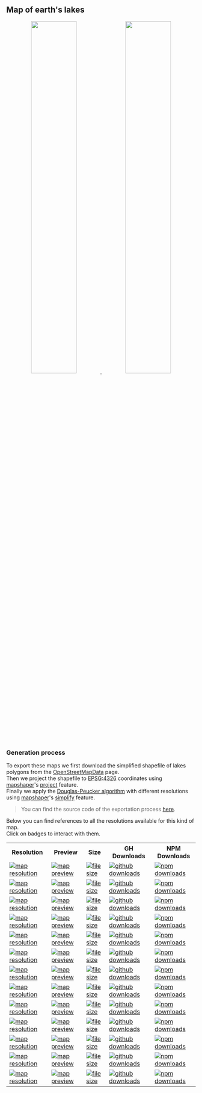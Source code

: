 <a name="earth-lakes"></a>
## Map of earth's lakes
<p align="center">
  <a alt="see earth-lakes on mapshaper" href="http://mapshaper.org/?files=https://cdn.rawgit.com/simonepri/geo-maps/master/previews/earth-lakes.geo.json">
    <img src="https://raw.githubusercontent.com/simonepri/geo-maps/master/media/geo-maps-earth-lakes-shape.png" width ="49%"/>
  </a>
  <a alt="see earth-lakes on geojson.io" href="http://geojson.io/#data=data:text/x-url,https://cdn.rawgit.com/simonepri/geo-maps/master/previews/earth-lakes.geo.json">
    <img src="https://raw.githubusercontent.com/simonepri/geo-maps/master/media/geo-maps-earth-lakes-hover.png" width ="49%"/>
  </a>
</p>

### Generation process
To export these maps we first download the simplified shapefile of lakes polygons from the [OpenStreetMapData](http://openstreetmapdata.com/data/water-reduced-polygons) page.  
Then we project the shapefile to [EPSG:4326](http://spatialreference.org/ref/epsg/wgs-84/) coordinates using [mapshaper](https://github.com/mbloch/mapshaper)'s [project](https://github.com/mbloch/mapshaper/wiki/Command-Reference#-proj) feature.  
Finally we apply the [Douglas-Peucker algorithm](https://en.wikipedia.org/wiki/Ramer%E2%80%93Douglas%E2%80%93Peucker_algorithm#Algorithm) with different resolutions using [mapshaper](https://github.com/mbloch/mapshaper)'s [simplify](https://github.com/mbloch/mapshaper/wiki/Command-Reference#-simplify) feature.

> You can find the source code of the exportation process [here](gulp/maps/earth-lakes.js).

Below you can find references to all the resolutions available for this kind of map.  
Click on badges to interact with them.

<table>
  <tr>
    <th>Resolution</th>
    <th>Preview</th>
    <th>Size</th>
    <th>GH Downloads</th>
    <th>NPM Downloads</th>
  </tr>

  <tr>
    <td>
      <a href="#earth-lakes">
        <img src="https://img.shields.io/badge/resolution-1m-f1c40f.svg" alt="map resolution"/>
      </a>
    </td>
    <td>
      <a href="http://mapshaper.org/?files=https://unpkg.com/@geo-maps/earth-lakes-1m/map.geo.json">
        <img src="https://img.shields.io/badge/preview-mapshaper-1abc9c.svg" alt="map preview"/>
      </a>
    </td>
    <td>
      <a href="#earth-lakes">
        <img src="http://img.badgesize.io/https://unpkg.com/@geo-maps/earth-lakes-1m/map.geo.json" alt="file size"/>
      </a>
    </td>
    <td>
      <a href="https://github.com/simonepri/geo-maps/releases/download/v0.6.0/earth-lakes-1m.geo.json">
        <img src="https://img.shields.io/github/downloads/simonepri/geo-maps/latest/earth-lakes-1m.geo.json.svg" alt="github downloads"/>
      </a>
    </td>
    <td>
      <a href="https://www.npmjs.com/package/@geo-maps/earth-lakes-1m">
        <img src="https://img.shields.io/npm/dm/@geo-maps/earth-lakes-1m.svg" alt="npm downloads"/>
      </a>
    </td>
  </tr>

  <tr>
    <td>
      <a href="#earth-lakes">
        <img src="https://img.shields.io/badge/resolution-2m5-f1c40f.svg" alt="map resolution"/>
      </a>
    </td>
    <td>
      <a href="http://mapshaper.org/?files=https://unpkg.com/@geo-maps/earth-lakes-2m5/map.geo.json">
        <img src="https://img.shields.io/badge/preview-mapshaper-1abc9c.svg" alt="map preview"/>
      </a>
    </td>
    <td>
      <a href="#earth-lakes">
        <img src="http://img.badgesize.io/https://unpkg.com/@geo-maps/earth-lakes-2m5/map.geo.json" alt="file size"/>
      </a>
    </td>
    <td>
      <a href="https://github.com/simonepri/geo-maps/releases/download/v0.6.0/earth-lakes-2m5.geo.json">
        <img src="https://img.shields.io/github/downloads/simonepri/geo-maps/latest/earth-lakes-2m5.geo.json.svg" alt="github downloads"/>
      </a>
    </td>
    <td>
      <a href="https://www.npmjs.com/package/@geo-maps/earth-lakes-2m5">
        <img src="https://img.shields.io/npm/dm/@geo-maps/earth-lakes-2m5.svg" alt="npm downloads"/>
      </a>
    </td>
  </tr>

  <tr>
    <td>
      <a href="#earth-lakes">
        <img src="https://img.shields.io/badge/resolution-5m-f1c40f.svg" alt="map resolution"/>
      </a>
    </td>
    <td>
      <a href="http://mapshaper.org/?files=https://unpkg.com/@geo-maps/earth-lakes-5m/map.geo.json">
        <img src="https://img.shields.io/badge/preview-mapshaper-1abc9c.svg" alt="map preview"/>
      </a>
    </td>
    <td>
      <a href="#earth-lakes">
        <img src="http://img.badgesize.io/https://unpkg.com/@geo-maps/earth-lakes-5m/map.geo.json" alt="file size"/>
      </a>
    </td>
    <td>
      <a href="https://github.com/simonepri/geo-maps/releases/download/v0.6.0/earth-lakes-5m.geo.json">
        <img src="https://img.shields.io/github/downloads/simonepri/geo-maps/latest/earth-lakes-5m.geo.json.svg" alt="github downloads"/>
      </a>
    </td>
    <td>
      <a href="https://www.npmjs.com/package/@geo-maps/earth-lakes-5m">
        <img src="https://img.shields.io/npm/dm/@geo-maps/earth-lakes-5m.svg" alt="npm downloads"/>
      </a>
    </td>
  </tr>

  <tr>
    <td>
      <a href="#earth-lakes">
        <img src="https://img.shields.io/badge/resolution-10m-f1c40f.svg" alt="map resolution"/>
      </a>
    </td>
    <td>
      <a href="http://mapshaper.org/?files=https://unpkg.com/@geo-maps/earth-lakes-10m/map.geo.json">
        <img src="https://img.shields.io/badge/preview-mapshaper-1abc9c.svg" alt="map preview"/>
      </a>
    </td>
    <td>
      <a href="#earth-lakes">
        <img src="http://img.badgesize.io/https://unpkg.com/@geo-maps/earth-lakes-10m/map.geo.json" alt="file size"/>
      </a>
    </td>
    <td>
      <a href="https://github.com/simonepri/geo-maps/releases/download/v0.6.0/earth-lakes-10m.geo.json">
        <img src="https://img.shields.io/github/downloads/simonepri/geo-maps/latest/earth-lakes-10m.geo.json.svg" alt="github downloads"/>
      </a>
    </td>
    <td>
      <a href="https://www.npmjs.com/package/@geo-maps/earth-lakes-10m">
        <img src="https://img.shields.io/npm/dm/@geo-maps/earth-lakes-10m.svg" alt="npm downloads"/>
      </a>
    </td>
  </tr>

  <tr>
    <td>
      <a href="#earth-lakes">
        <img src="https://img.shields.io/badge/resolution-25m-f1c40f.svg" alt="map resolution"/>
      </a>
    </td>
    <td>
      <a href="http://mapshaper.org/?files=https://unpkg.com/@geo-maps/earth-lakes-25m/map.geo.json">
        <img src="https://img.shields.io/badge/preview-mapshaper-1abc9c.svg" alt="map preview"/>
      </a>
    </td>
    <td>
      <a href="#earth-lakes">
        <img src="http://img.badgesize.io/https://unpkg.com/@geo-maps/earth-lakes-25m/map.geo.json" alt="file size"/>
      </a>
    </td>
    <td>
      <a href="https://github.com/simonepri/geo-maps/releases/download/v0.6.0/earth-lakes-25m.geo.json">
        <img src="https://img.shields.io/github/downloads/simonepri/geo-maps/latest/earth-lakes-25m.geo.json.svg" alt="github downloads"/>
      </a>
    </td>
    <td>
      <a href="https://www.npmjs.com/package/@geo-maps/earth-lakes-25m">
        <img src="https://img.shields.io/npm/dm/@geo-maps/earth-lakes-25m.svg" alt="npm downloads"/>
      </a>
    </td>
  </tr>

  <tr>
    <td>
      <a href="#earth-lakes">
        <img src="https://img.shields.io/badge/resolution-50m-f1c40f.svg" alt="map resolution"/>
      </a>
    </td>
    <td>
      <a href="http://mapshaper.org/?files=https://unpkg.com/@geo-maps/earth-lakes-50m/map.geo.json">
        <img src="https://img.shields.io/badge/preview-mapshaper-1abc9c.svg" alt="map preview"/>
      </a>
    </td>
    <td>
      <a href="#earth-lakes">
        <img src="http://img.badgesize.io/https://unpkg.com/@geo-maps/earth-lakes-50m/map.geo.json" alt="file size"/>
      </a>
    </td>
    <td>
      <a href="https://github.com/simonepri/geo-maps/releases/download/v0.6.0/earth-lakes-50m.geo.json">
        <img src="https://img.shields.io/github/downloads/simonepri/geo-maps/latest/earth-lakes-50m.geo.json.svg" alt="github downloads"/>
      </a>
    </td>
    <td>
      <a href="https://www.npmjs.com/package/@geo-maps/earth-lakes-50m">
        <img src="https://img.shields.io/npm/dm/@geo-maps/earth-lakes-50m.svg" alt="npm downloads"/>
      </a>
    </td>
  </tr>

  <tr>
    <td>
      <a href="#earth-lakes">
        <img src="https://img.shields.io/badge/resolution-100m-f1c40f.svg" alt="map resolution"/>
      </a>
    </td>
    <td>
      <a href="http://mapshaper.org/?files=https://unpkg.com/@geo-maps/earth-lakes-100m/map.geo.json">
        <img src="https://img.shields.io/badge/preview-mapshaper-1abc9c.svg" alt="map preview"/>
      </a>
    </td>
    <td>
      <a href="#earth-lakes">
        <img src="http://img.badgesize.io/https://unpkg.com/@geo-maps/earth-lakes-100m/map.geo.json" alt="file size"/>
      </a>
    </td>
    <td>
      <a href="https://github.com/simonepri/geo-maps/releases/download/v0.6.0/earth-lakes-100m.geo.json">
        <img src="https://img.shields.io/github/downloads/simonepri/geo-maps/latest/earth-lakes-100m.geo.json.svg" alt="github downloads"/>
      </a>
    </td>
    <td>
      <a href="https://www.npmjs.com/package/@geo-maps/earth-lakes-100m">
        <img src="https://img.shields.io/npm/dm/@geo-maps/earth-lakes-100m.svg" alt="npm downloads"/>
      </a>
    </td>
  </tr>

  <tr>
    <td>
      <a href="#earth-lakes">
        <img src="https://img.shields.io/badge/resolution-250m-f1c40f.svg" alt="map resolution"/>
      </a>
    </td>
    <td>
      <a href="http://mapshaper.org/?files=https://unpkg.com/@geo-maps/earth-lakes-250m/map.geo.json">
        <img src="https://img.shields.io/badge/preview-mapshaper-1abc9c.svg" alt="map preview"/>
      </a>
    </td>
    <td>
      <a href="#earth-lakes">
        <img src="http://img.badgesize.io/https://unpkg.com/@geo-maps/earth-lakes-250m/map.geo.json" alt="file size"/>
      </a>
    </td>
    <td>
      <a href="https://github.com/simonepri/geo-maps/releases/download/v0.6.0/earth-lakes-250m.geo.json">
        <img src="https://img.shields.io/github/downloads/simonepri/geo-maps/latest/earth-lakes-250m.geo.json.svg" alt="github downloads"/>
      </a>
    </td>
    <td>
      <a href="https://www.npmjs.com/package/@geo-maps/earth-lakes-250m">
        <img src="https://img.shields.io/npm/dm/@geo-maps/earth-lakes-250m.svg" alt="npm downloads"/>
      </a>
    </td>
  </tr>

  <tr>
    <td>
      <a href="#earth-lakes">
        <img src="https://img.shields.io/badge/resolution-500m-f1c40f.svg" alt="map resolution"/>
      </a>
    </td>
    <td>
      <a href="http://mapshaper.org/?files=https://unpkg.com/@geo-maps/earth-lakes-500m/map.geo.json">
        <img src="https://img.shields.io/badge/preview-mapshaper-1abc9c.svg" alt="map preview"/>
      </a>
    </td>
    <td>
      <a href="#earth-lakes">
        <img src="http://img.badgesize.io/https://unpkg.com/@geo-maps/earth-lakes-500m/map.geo.json" alt="file size"/>
      </a>
    </td>
    <td>
      <a href="https://github.com/simonepri/geo-maps/releases/download/v0.6.0/earth-lakes-500m.geo.json">
        <img src="https://img.shields.io/github/downloads/simonepri/geo-maps/latest/earth-lakes-500m.geo.json.svg" alt="github downloads"/>
      </a>
    </td>
    <td>
      <a href="https://www.npmjs.com/package/@geo-maps/earth-lakes-500m">
        <img src="https://img.shields.io/npm/dm/@geo-maps/earth-lakes-500m.svg" alt="npm downloads"/>
      </a>
    </td>
  </tr>

  <tr>
    <td>
      <a href="#earth-lakes">
        <img src="https://img.shields.io/badge/resolution-1km-f1c40f.svg" alt="map resolution"/>
      </a>
    </td>
    <td>
      <a href="http://mapshaper.org/?files=https://unpkg.com/@geo-maps/earth-lakes-1km/map.geo.json">
        <img src="https://img.shields.io/badge/preview-mapshaper-1abc9c.svg" alt="map preview"/>
      </a>
    </td>
    <td>
      <a href="#earth-lakes">
        <img src="http://img.badgesize.io/https://unpkg.com/@geo-maps/earth-lakes-1km/map.geo.json" alt="file size"/>
      </a>
    </td>
    <td>
      <a href="https://github.com/simonepri/geo-maps/releases/download/v0.6.0/earth-lakes-1km.geo.json">
        <img src="https://img.shields.io/github/downloads/simonepri/geo-maps/latest/earth-lakes-1km.geo.json.svg" alt="github downloads"/>
      </a>
    </td>
    <td>
      <a href="https://www.npmjs.com/package/@geo-maps/earth-lakes-1km">
        <img src="https://img.shields.io/npm/dm/@geo-maps/earth-lakes-1km.svg" alt="npm downloads"/>
      </a>
    </td>
  </tr>

  <tr>
    <td>
      <a href="#earth-lakes">
        <img src="https://img.shields.io/badge/resolution-2km5-f1c40f.svg" alt="map resolution"/>
      </a>
    </td>
    <td>
      <a href="http://mapshaper.org/?files=https://unpkg.com/@geo-maps/earth-lakes-2km5/map.geo.json">
        <img src="https://img.shields.io/badge/preview-mapshaper-1abc9c.svg" alt="map preview"/>
      </a>
    </td>
    <td>
      <a href="#earth-lakes">
        <img src="http://img.badgesize.io/https://unpkg.com/@geo-maps/earth-lakes-2km5/map.geo.json" alt="file size"/>
      </a>
    </td>
    <td>
      <a href="https://github.com/simonepri/geo-maps/releases/download/v0.6.0/earth-lakes-2km5.geo.json">
        <img src="https://img.shields.io/github/downloads/simonepri/geo-maps/latest/earth-lakes-2km5.geo.json.svg" alt="github downloads"/>
      </a>
    </td>
    <td>
      <a href="https://www.npmjs.com/package/@geo-maps/earth-lakes-2km5">
        <img src="https://img.shields.io/npm/dm/@geo-maps/earth-lakes-2km5.svg" alt="npm downloads"/>
      </a>
    </td>
  </tr>

  <tr>
    <td>
      <a href="#earth-lakes">
        <img src="https://img.shields.io/badge/resolution-5km-f1c40f.svg" alt="map resolution"/>
      </a>
    </td>
    <td>
      <a href="http://mapshaper.org/?files=https://unpkg.com/@geo-maps/earth-lakes-5km/map.geo.json">
        <img src="https://img.shields.io/badge/preview-mapshaper-1abc9c.svg" alt="map preview"/>
      </a>
    </td>
    <td>
      <a href="#earth-lakes">
        <img src="http://img.badgesize.io/https://unpkg.com/@geo-maps/earth-lakes-5km/map.geo.json" alt="file size"/>
      </a>
    </td>
    <td>
      <a href="https://github.com/simonepri/geo-maps/releases/download/v0.6.0/earth-lakes-5km.geo.json">
        <img src="https://img.shields.io/github/downloads/simonepri/geo-maps/latest/earth-lakes-5km.geo.json.svg" alt="github downloads"/>
      </a>
    </td>
    <td>
      <a href="https://www.npmjs.com/package/@geo-maps/earth-lakes-5km">
        <img src="https://img.shields.io/npm/dm/@geo-maps/earth-lakes-5km.svg" alt="npm downloads"/>
      </a>
    </td>
  </tr>

  <tr>
    <td>
      <a href="#earth-lakes">
        <img src="https://img.shields.io/badge/resolution-10km-f1c40f.svg" alt="map resolution"/>
      </a>
    </td>
    <td>
      <a href="http://mapshaper.org/?files=https://unpkg.com/@geo-maps/earth-lakes-10km/map.geo.json">
        <img src="https://img.shields.io/badge/preview-mapshaper-1abc9c.svg" alt="map preview"/>
      </a>
    </td>
    <td>
      <a href="#earth-lakes">
        <img src="http://img.badgesize.io/https://unpkg.com/@geo-maps/earth-lakes-10km/map.geo.json" alt="file size"/>
      </a>
    </td>
    <td>
      <a href="https://github.com/simonepri/geo-maps/releases/download/v0.6.0/earth-lakes-10km.geo.json">
        <img src="https://img.shields.io/github/downloads/simonepri/geo-maps/latest/earth-lakes-10km.geo.json.svg" alt="github downloads"/>
      </a>
    </td>
    <td>
      <a href="https://www.npmjs.com/package/@geo-maps/earth-lakes-10km">
        <img src="https://img.shields.io/npm/dm/@geo-maps/earth-lakes-10km.svg" alt="npm downloads"/>
      </a>
    </td>
  </tr>
</table>
